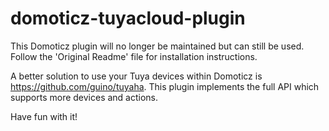 # domoticz-tuyacloud-plugin
This Domoticz plugin will no longer be maintained but can still be used. Follow the 'Original Readme' file for installation instructions.

A better solution to use your Tuya devices within Domoticz is https://github.com/guino/tuyaha.
This plugin implements the full API which supports more devices and actions.

Have fun with it!

